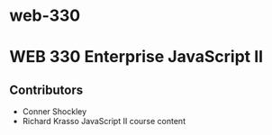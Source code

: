 # web-330
# WEB 330 Enterprise JavaScript II
## Contributors
* Conner Shockley
* Richard Krasso
JavaScript II course content

